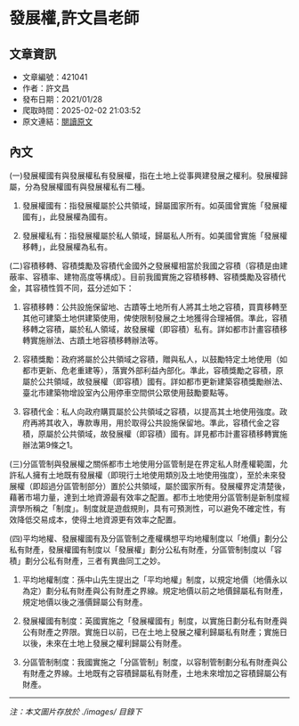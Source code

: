 # 發展權,許文昌老師

## 文章資訊
- 文章編號：421041
- 作者：許文昌
- 發布日期：2021/01/28
- 爬取時間：2025-02-02 21:03:52
- 原文連結：[閱讀原文](https://real-estate.get.com.tw/Columns/detail.aspx?no=421041)

## 內文
(一)發展權國有與發展權私有發展權，指在土地上從事興建發展之權利。發展權歸屬，分為發展權國有與發展權私有二種。

1. 發展權國有：指發展權屬於公共領域，歸屬國家所有。如英國曾實施「發展權國有」，此發展權為國有。

2. 發展權私有：指發展權屬於私人領域，歸屬私人所有。如美國曾實施「發展權移轉」，此發展權為私有。

(二)容積移轉、容積獎勵及容積代金國外之發展權相當於我國之容積（容積是由建蔽率、容積率、建物高度等構成）。目前我國實施之容積移轉、容積獎勵及容積代金，其容積性質不同，茲分述如下：

1. 容積移轉：公共設施保留地、古蹟等土地所有人將其土地之容積，買賣移轉至其他可建築土地供建築使用，俾使限制發展之土地獲得合理補償。準此，容積移轉之容積，屬於私人領域，故發展權（即容積）私有。詳如都市計畫容積移轉實施辦法、古蹟土地容積移轉辦法等。

2. 容積獎勵：政府將屬於公共領域之容積，贈與私人，以鼓勵特定土地使用（如都市更新、危老重建等），落實外部利益內部化。準此，容積獎勵之容積，原屬於公共領域，故發展權（即容積）國有。詳如都市更新建築容積獎勵辦法、臺北市建築物增設室內公用停車空間供公眾使用鼓勵要點等。

3. 容積代金：私人向政府購買屬於公共領域之容積，以提高其土地使用強度。政府再將其收入，專款專用，用於取得公共設施保留地。準此，容積代金之容積，原屬於公共領域，故發展權（即容積）國有。詳見都市計畫容積移轉實施辦法第9條之1。

(三)分區管制與發展權之關係都市土地使用分區管制是在界定私人財產權範圍，允許私人擁有土地既有發展權（即現行土地使用類別及土地使用強度），至於未來發展權（即超過分區管制部分）置於公共領域，屬於國家所有。發展權界定清楚後，藉著市場力量，達到土地資源最有效率之配置。都市土地使用分區管制是新制度經濟學所稱之「制度」。制度就是遊戲規則，具有可預測性，可以避免不確定性，有效降低交易成本，使得土地資源更有效率之配置。

(四)平均地權、發展權國有及分區管制之產權構想平均地權制度以「地價」劃分公私有財產，發展權國有制度以「發展權」劃分公私有財產，分區管制制度以「容積」劃分公私有財產，三者有異曲同工之妙。

1. 平均地權制度：孫中山先生提出之「平均地權」制度，以規定地價（地價永以為定）劃分私有財產與公有財產之界線。規定地價以前之地價歸屬私有財產，規定地價以後之漲價歸屬公有財產。

2. 發展權國有制度：英國實施之「發展權國有」制度，以實施日劃分私有財產與公有財產之界限。實施日以前，已在土地上發展之權利歸屬私有財產；實施日以後，未來在土地上發展之權利歸屬公有財產。

3. 分區管制制度：我國實施之「分區管制」制度，以容制管制劃分私有財產與公有財產之界線。土地既有之容積歸屬私有財產，土地未來增加之容積歸屬公有財產。

---
*注：本文圖片存放於 ./images/ 目錄下*
